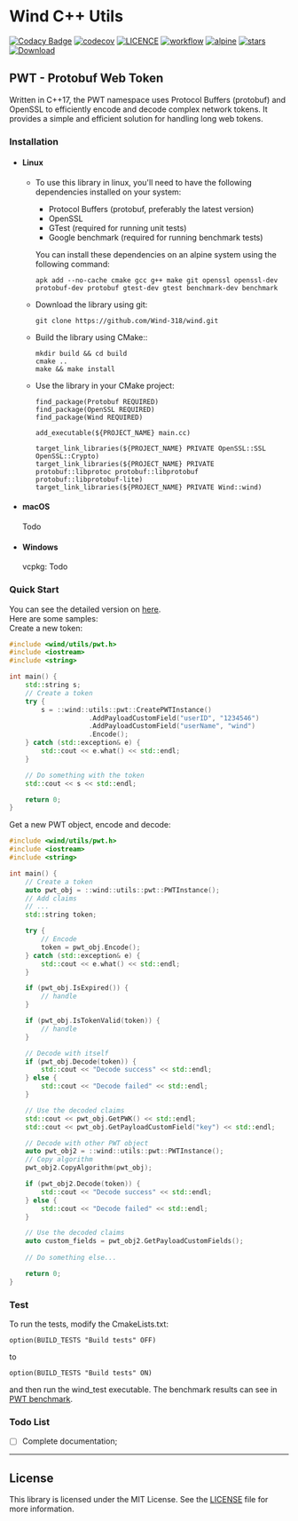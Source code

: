 # Wind C++ Utils

[![Codacy Badge](https://app.codacy.com/project/badge/Grade/2fd79761fbd446fb9c85377bf2b9820d)](https://www.codacy.com/gh/Wind-318/wind/dashboard?utm_source=github.com&amp;utm_medium=referral&amp;utm_content=Wind-318/wind&amp;utm_campaign=Badge_Grade) [![codecov](https://img.shields.io/codecov/c/github/Wind-318/wind)](https://codecov.io/gh/Wind-318/wind) [![LICENCE](https://img.shields.io/github/license/Wind-318/wind)](./LICENCE) [![workflow](https://img.shields.io/github/actions/workflow/status/Wind-318/wind/alpine.yml)](https://github.com/Wind-318/wind/actions) [![alpine](https://img.shields.io/badge/alpine-passing-brightgreen)](https://github.com/Wind-318/wind/actions/workflows/alpine.yml) [![stars](https://img.shields.io/github/stars/Wind-318/wind?style=plastic)](https://github.com/Wind-318/wind/stargazers) [![Download](https://img.shields.io/github/downloads/Wind-318/wind/total)](https://github.com/Wind-318/wind/releases/)

## PWT - Protobuf Web Token
Written in C++17, the PWT namespace uses Protocol Buffers (protobuf) and OpenSSL to efficiently encode and decode complex network tokens. It provides a simple and efficient solution for handling long web tokens.

### Installation
- #### Linux
  - To use this library in linux, you'll need to have the following dependencies installed on your system:
    - Protocol Buffers (protobuf, preferably the latest version)
    - OpenSSL
    - GTest (required for running unit tests)
    - Google benchmark (required for running benchmark tests)

    You can install these dependencies on an alpine system using the following command:
    ```
    apk add --no-cache cmake gcc g++ make git openssl openssl-dev protobuf-dev protobuf gtest-dev gtest benchmark-dev benchmark
    ```

  - Download the library using git:
    ```
    git clone https://github.com/Wind-318/wind.git
    ```
  - Build the library using CMake::
    ```
    mkdir build && cd build
    cmake ..
    make && make install
    ```

  - Use the library in your CMake project:
    ```
    find_package(Protobuf REQUIRED)
    find_package(OpenSSL REQUIRED)
    find_package(Wind REQUIRED)

    add_executable(${PROJECT_NAME} main.cc)

    target_link_libraries(${PROJECT_NAME} PRIVATE OpenSSL::SSL OpenSSL::Crypto)
    target_link_libraries(${PROJECT_NAME} PRIVATE protobuf::libprotoc protobuf::libprotobuf protobuf::libprotobuf-lite)
    target_link_libraries(${PROJECT_NAME} PRIVATE Wind::wind)
    ```

- #### macOS
    Todo
    
- #### Windows
    vcpkg: Todo

### Quick Start
You can see the detailed version on [here](docs/utils/pwt.md).  
Here are some samples:  
Create a new token:
```cpp
#include <wind/utils/pwt.h>
#include <iostream>
#include <string>

int main() {
    std::string s;
    // Create a token
    try {
        s = ::wind::utils::pwt::CreatePWTInstance()
                    .AddPayloadCustomField("userID", "1234546")
                    .AddPayloadCustomField("userName", "wind")
                    .Encode();
    } catch (std::exception& e) {
        std::cout << e.what() << std::endl;
    }

    // Do something with the token
    std::cout << s << std::endl;

    return 0;
}
```
Get a new PWT object, encode and decode:  
```cpp
#include <wind/utils/pwt.h>
#include <iostream>
#include <string>

int main() {
    // Create a token
    auto pwt_obj = ::wind::utils::pwt::PWTInstance();
    // Add claims
    // ...
    std::string token;

    try {
        // Encode
        token = pwt_obj.Encode();
    } catch (std::exception& e) {
        std::cout << e.what() << std::endl;
    }

    if (pwt_obj.IsExpired()) {
        // handle
    }

    if (pwt_obj.IsTokenValid(token)) {
        // handle
    }

    // Decode with itself
    if (pwt_obj.Decode(token)) {
        std::cout << "Decode success" << std::endl;
    } else {
        std::cout << "Decode failed" << std::endl;
    }

    // Use the decoded claims
    std::cout << pwt_obj.GetPWK() << std::endl;
    std::cout << pwt_obj.GetPayloadCustomField("key") << std::endl;

    // Decode with other PWT object
    auto pwt_obj2 = ::wind::utils::pwt::PWTInstance();
    // Copy algorithm
    pwt_obj2.CopyAlgorithm(pwt_obj);

    if (pwt_obj2.Decode(token)) {
        std::cout << "Decode success" << std::endl;
    } else {
        std::cout << "Decode failed" << std::endl;
    }

    // Use the decoded claims
    auto custom_fields = pwt_obj2.GetPayloadCustomFields();
    
    // Do something else...

    return 0;
}
```

### Test
To run the tests, modify the CmakeLists.txt:
```
option(BUILD_TESTS "Build tests" OFF)
```
to
```
option(BUILD_TESTS "Build tests" ON)
```
and then run the wind_test executable. The benchmark results can see in [PWT benchmark](docs/utils/pwt.md).

### Todo List
- [ ] Complete documentation;

***
## License
This library is licensed under the MIT License. See the [LICENSE](./LICENCE) file for more information.
